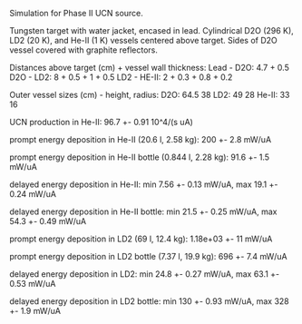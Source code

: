 Simulation for Phase II UCN source.

Tungsten target with water jacket, encased in lead.
Cylindrical D2O (296 K), LD2 (20 K), and He-II (1 K) vessels centered above target.
Sides of D2O vessel covered with graphite reflectors.

Distances above target (cm) + vessel wall thickness:
Lead - D2O: 4.7 + 0.5
D2O - LD2: 8 + 0.5 + 1 + 0.5
LD2 - HE-II: 2 + 0.3 + 0.8 + 0.2

Outer vessel sizes (cm) - height, radius:
D2O: 64.5 38
LD2: 49 28
He-II: 33 16

UCN production in He-II:
96.7 +- 0.91 10^4/(s uA)

prompt energy deposition in He-II (20.6 l, 2.58 kg):
200 +- 2.8 mW/uA

prompt energy deposition in He-II bottle (0.844 l, 2.28 kg):
91.6 +- 1.5 mW/uA

delayed energy deposition in He-II:
min 7.56 +- 0.13 mW/uA, max 19.1 +- 0.24 mW/uA

delayed energy deposition in He-II bottle:
min 21.5 +- 0.25 mW/uA, max 54.3 +- 0.49 mW/uA

prompt energy deposition in LD2 (69 l, 12.4 kg):
1.18e+03 +- 11 mW/uA

prompt energy deposition in LD2 bottle (7.37 l, 19.9 kg):
696 +- 7.4 mW/uA

delayed energy deposition in LD2:
min 24.8 +- 0.27 mW/uA, max 63.1 +- 0.53 mW/uA

delayed energy deposition in LD2 bottle:
min 130 +- 0.93 mW/uA, max 328 +- 1.9 mW/uA

